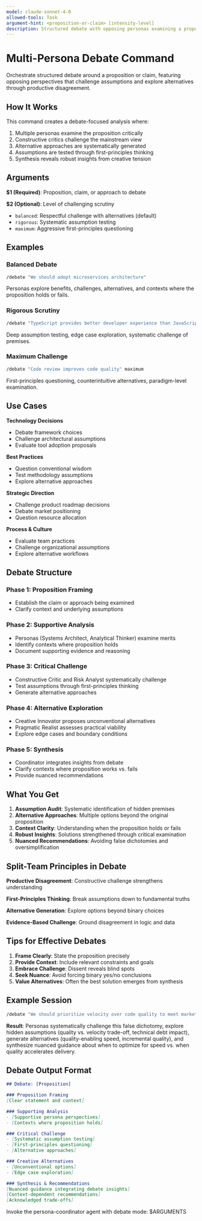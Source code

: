 ```yaml
---
model: claude-sonnet-4-0
allowed-tools: Task
argument-hint: <proposition-or-claim> [intensity-level]
description: Structured debate with opposing personas examining a proposition from multiple angles through productive disagreement
---
```


# Multi-Persona Debate Command

Orchestrate structured debate around a proposition or claim, featuring opposing perspectives that challenge assumptions and explore alternatives through productive disagreement.

## How It Works

This command creates a debate-focused analysis where:
1. Multiple personas examine the proposition critically
2. Constructive critics challenge the mainstream view
3. Alternative approaches are systematically generated
4. Assumptions are tested through first-principles thinking
5. Synthesis reveals robust insights from creative tension

## Arguments

**$1 (Required)**: Proposition, claim, or approach to debate

**$2 (Optional)**: Level of challenging scrutiny
- `balanced`: Respectful challenge with alternatives (default)
- `rigorous`: Systematic assumption testing
- `maximum`: Aggressive first-principles questioning

## Examples

### Balanced Debate
```bash
/debate "We should adopt microservices architecture"
```
Personas explore benefits, challenges, alternatives, and contexts where the proposition holds or fails.

### Rigorous Scrutiny
```bash
/debate "TypeScript provides better developer experience than JavaScript" rigorous
```
Deep assumption testing, edge case exploration, systematic challenge of premises.

### Maximum Challenge
```bash
/debate "Code review improves code quality" maximum
```
First-principles questioning, counterintuitive alternatives, paradigm-level examination.

## Use Cases

**Technology Decisions**
- Debate framework choices
- Challenge architectural assumptions
- Evaluate tool adoption proposals

**Best Practices**
- Question conventional wisdom
- Test methodology assumptions
- Explore alternative approaches

**Strategic Direction**
- Challenge product roadmap decisions
- Debate market positioning
- Question resource allocation

**Process & Culture**
- Evaluate team practices
- Challenge organizational assumptions
- Explore alternative workflows

## Debate Structure

### Phase 1: Proposition Framing
- Establish the claim or approach being examined
- Clarify context and underlying assumptions

### Phase 2: Supportive Analysis
- Personas (Systems Architect, Analytical Thinker) examine merits
- Identify contexts where proposition holds
- Document supporting evidence and reasoning

### Phase 3: Critical Challenge
- Constructive Critic and Risk Analyst systematically challenge
- Test assumptions through first-principles thinking
- Generate alternative approaches

### Phase 4: Alternative Exploration
- Creative Innovator proposes unconventional alternatives
- Pragmatic Realist assesses practical viability
- Explore edge cases and boundary conditions

### Phase 5: Synthesis
- Coordinator integrates insights from debate
- Clarify contexts where proposition works vs. fails
- Provide nuanced recommendations

## What You Get

1. **Assumption Audit**: Systematic identification of hidden premises
2. **Alternative Approaches**: Multiple options beyond the original proposition
3. **Context Clarity**: Understanding when the proposition holds or fails
4. **Robust Insights**: Solutions strengthened through critical examination
5. **Nuanced Recommendations**: Avoiding false dichotomies and oversimplification

## Split-Team Principles in Debate

**Productive Disagreement**: Constructive challenge strengthens understanding

**First-Principles Thinking**: Break assumptions down to fundamental truths

**Alternative Generation**: Explore options beyond binary choices

**Evidence-Based Challenge**: Ground disagreement in logic and data

## Tips for Effective Debates

1. **Frame Clearly**: State the proposition precisely
2. **Provide Context**: Include relevant constraints and goals
3. **Embrace Challenge**: Dissent reveals blind spots
4. **Seek Nuance**: Avoid forcing binary yes/no conclusions
5. **Value Alternatives**: Often the best solution emerges from synthesis

## Example Session

```bash
/debate "We should prioritize velocity over code quality to meet market deadlines" rigorous
```

**Result**: Personas systematically challenge this false dichotomy, explore hidden assumptions (quality vs. velocity trade-off, technical debt impact), generate alternatives (quality-enabling speed, incremental quality), and synthesize nuanced guidance about when to optimize for speed vs. when quality accelerates delivery.

## Debate Output Format

```markdown
## Debate: [Proposition]

### Proposition Framing
[Clear statement and context]

### Supporting Analysis
- [Supportive persona perspectives]
- [Contexts where proposition holds]

### Critical Challenge
- [Systematic assumption testing]
- [First-principles questioning]
- [Alternative approaches]

### Creative Alternatives
- [Unconventional options]
- [Edge case exploration]

### Synthesis & Recommendations
[Nuanced guidance integrating debate insights]
[Context-dependent recommendations]
[Acknowledged trade-offs]
```

Invoke the persona-coordinator agent with debate mode: $ARGUMENTS
